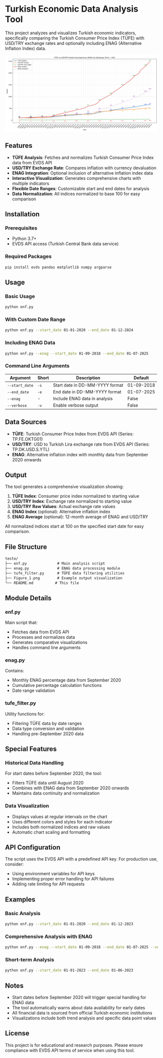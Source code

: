 # Turkish Economic Data Analysis Tool

This project analyzes and visualizes Turkish economic indicators, specifically comparing the Turkish Consumer Price Index (TÜFE) with USD/TRY exchange rates and optionally including ENAG (Alternative Inflation Index) data.

![Example Output](Figure_1.png)

## Features

- **TÜFE Analysis**: Fetches and normalizes Turkish Consumer Price Index data from EVDS API
- **USD/TRY Exchange Rate**: Compares inflation with currency devaluation
- **ENAG Integration**: Optional inclusion of alternative inflation index data
- **Interactive Visualization**: Generates comprehensive charts with multiple indicators
- **Flexible Date Ranges**: Customizable start and end dates for analysis
- **Data Normalization**: All indices normalized to base 100 for easy comparison

## Installation

### Prerequisites

- Python 3.7+
- EVDS API access (Turkish Central Bank data service)

### Required Packages

```bash
pip install evds pandas matplotlib numpy argparse
```

## Usage

### Basic Usage

```bash
python enf.py
```

### With Custom Date Range

```bash
python enf.py --start_date 01-01-2020 --end_date 01-12-2024
```

### Including ENAG Data

```bash
python enf.py --enag --start_date 01-09-2018 --end_date 01-07-2025
```

### Command Line Arguments

| Argument | Short | Description | Default |
|----------|-------|-------------|---------|
| `--start_date` | `-s` | Start date in DD-MM-YYYY format | 01-09-2018 |
| `--end_date` | `-e` | End date in DD-MM-YYYY format | 01-07-2025 |
| `--enag` | - | Include ENAG data in analysis | False |
| `--verbose` | `-v` | Enable verbose output | False |

## Data Sources

- **TÜFE**: Turkish Consumer Price Index from EVDS API (Series: TP.FE.OKTG01)
- **USD/TRY**: USD to Turkish Lira exchange rate from EVDS API (Series: TP.DK.USD.S.YTL)
- **ENAG**: Alternative inflation index with monthly data from September 2020 onwards

## Output

The tool generates a comprehensive visualization showing:

1. **TÜFE Index**: Consumer price index normalized to starting value
2. **USD/TRY Index**: Exchange rate normalized to starting value
3. **USD/TRY Raw Values**: Actual exchange rate values
4. **ENAG Index** (optional): Alternative inflation index
5. **ENAG Average** (optional): 12-month average of ENAG and USD/TRY

All normalized indices start at 100 on the specified start date for easy comparison.

## File Structure

```
testo/
├── enf.py              # Main analysis script
├── enag.py             # ENAG data processing module
├── tufe_filter.py      # TÜFE data filtering utilities
├── Figure_1.png        # Example output visualization
└── README.md          # This file
```

## Module Details

### enf.py
Main script that:
- Fetches data from EVDS API
- Processes and normalizes data
- Generates comparative visualizations
- Handles command line arguments

### enag.py
Contains:
- Monthly ENAG percentage data from September 2020
- Cumulative percentage calculation functions
- Date range validation

### tufe_filter.py
Utility functions for:
- Filtering TÜFE data by date ranges
- Data type conversion and validation
- Handling pre-September 2020 data

## Special Features

### Historical Data Handling
For start dates before September 2020, the tool:
- Filters TÜFE data until August 2020
- Combines with ENAG data from September 2020 onwards
- Maintains data continuity and normalization

### Data Visualization
- Displays values at regular intervals on the chart
- Uses different colors and styles for each indicator
- Includes both normalized indices and raw values
- Automatic chart scaling and formatting

## API Configuration

The script uses the EVDS API with a predefined API key. For production use, consider:
- Using environment variables for API keys
- Implementing proper error handling for API failures
- Adding rate limiting for API requests

## Examples

### Basic Analysis
```bash
python enf.py --start_date 01-01-2020 --end_date 01-12-2023
```

### Comprehensive Analysis with ENAG
```bash
python enf.py --enag --start_date 01-09-2018 --end_date 01-07-2025 --verbose
```

### Short-term Analysis
```bash
python enf.py --start_date 01-01-2023 --end_date 01-06-2023
```

## Notes

- Start dates before September 2020 will trigger special handling for ENAG data
- The tool automatically warns about data availability for early dates
- All financial data is sourced from official Turkish economic institutions
- Visualizations include both trend analysis and specific data point values

## License

This project is for educational and research purposes. Please ensure compliance with EVDS API terms of service when using this tool. 